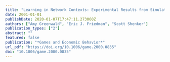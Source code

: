 ```yaml
---
title: "Learning in Network Contexts: Experimental Results from Simulations"
date: 2001-01-01
publishDate: 2020-01-07T17:47:11.273060Z
authors: ["Amy Greenwald", "Eric J. Friedman", "Scott Shenker"]
publication_types: ["2"]
abstract: ""
featured: false
publication: "*Games and Economic Behavior*"
url_pdf: "https://doi.org/10.1006/game.2000.0835"
doi: "10.1006/game.2000.0835"
---
```


